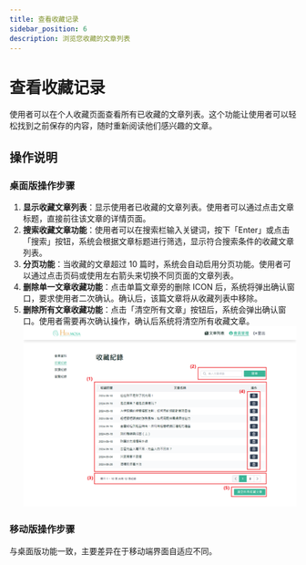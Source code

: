 ```yaml
---
title: 查看收藏记录
sidebar_position: 6
description: 浏览您收藏的文章列表
---
```


# 查看收藏记录

使用者可以在个人收藏页面查看所有已收藏的文章列表。这个功能让使用者可以轻松找到之前保存的内容，随时重新阅读他们感兴趣的文章。

## 操作说明

### 桌面版操作步骤

1. **显示收藏文章列表**：显示使用者已收藏的文章列表。使用者可以通过点击文章标题，直接前往该文章的详情页面。
2. **搜索收藏文章功能**：使用者可以在搜索栏输入关键词，按下「Enter」或点击「搜索」按钮，系统会根据文章标题进行筛选，显示符合搜索条件的收藏文章列表。
3. **分页功能**：当收藏的文章超过 10 篇时，系统会自动启用分页功能。使用者可以通过点击页码或使用左右箭头来切换不同页面的文章列表。
4. **删除单一文章收藏功能**：点击单篇文章旁的删除 ICON 后，系统将弹出确认窗口，要求使用者二次确认。确认后，该篇文章将从收藏列表中移除。
5. **删除所有文章收藏功能**：点击「清空所有文章」按钮后，系统会弹出确认窗口。使用者需要再次确认操作，确认后系统将清空所有收藏文章。
   ![查看收藏记录](./img/member-bookmark-history.png)

### 移动版操作步骤

与桌面版功能一致，主要差异在于移动端界面自适应不同。
